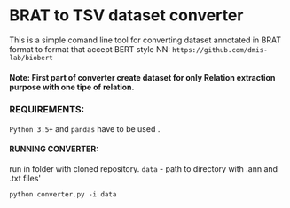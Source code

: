 # BRAT to TSV dataset converter
This is a simple comand line tool for converting dataset annotated in BRAT format to format that accept BERT style NN: `https://github.com/dmis-lab/biobert`
#### Note: First part of converter create dataset for only Relation extraction purpose with one tipe of relation. 

### REQUIREMENTS:

`Python 3.5+` and `pandas` have to be used .

#### RUNNING CONVERTER:

run in folder with cloned repository. `data` - path to directory with .ann and .txt files'
```
python converter.py -i data
```

